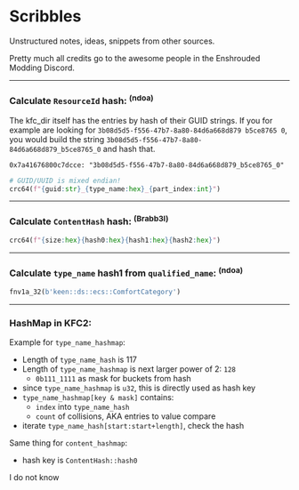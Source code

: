 # Scribbles

Unstructured notes, ideas, snippets from other sources.

Pretty much all credits go to the awesome people in the Enshrouded Modding Discord.

---

### Calculate `ResourceId` hash: <sup>(ndoa)</sup>

The kfc_dir itself has the entries by hash of their GUID strings.
If you for example are looking for `3b08d5d5-f556-47b7-8a80-84d6a668d879 b5ce8765 0`,
you would build the string `3b08d5d5-f556-47b7-8a80-84d6a668d879_b5ce8765_0` and hash that.

`0x7a41676800c7dcce: "3b08d5d5-f556-47b7-8a80-84d6a668d879_b5ce8765_0"`

```python
# GUID/UUID is mixed endian!
crc64(f"{guid:str}_{type_name:hex}_{part_index:int}")
```

---

### Calculate `ContentHash` hash:  <sup>(Brabb3l)</sup>

```python
crc64(f"{size:hex}{hash0:hex}{hash1:hex}{hash2:hex}")
```

---

### Calculate `type_name` hash1 from `qualified_name`:  <sup>(ndoa)</sup>

```python
fnv1a_32(b'keen::ds::ecs::ComfortCategory')
```

---

### HashMap in KFC2:

Example for `type_name_hashmap`:

- Length of `type_name_hash` is 117
- Length of `type_name_hashmap` is next larger power of 2: `128`
    - `0b111_1111` as mask for buckets from hash
- since `type_name_hashmap` is `u32`, this is directly used as hash key
- `type_name_hashmap[key & mask]` contains:
    - `index` into `type_name_hash`
    - `count` of collisions, AKA entries to value compare
- iterate `type_name_hash[start:start+length]`, check the hash

Same thing for `content_hashmap`:

- hash key is `ContentHash::hash0`

I do not know